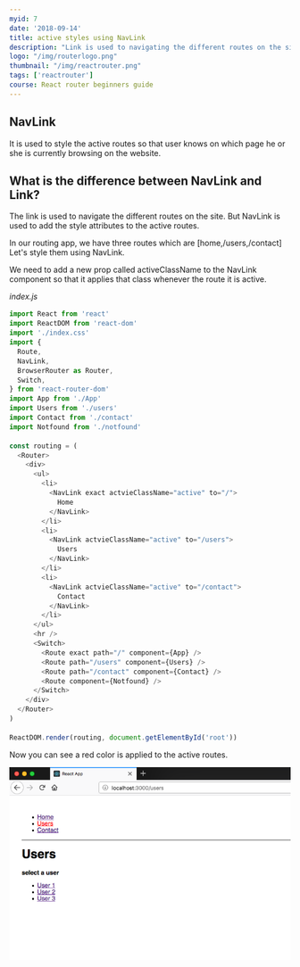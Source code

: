 ```yaml
---
myid: 7
date: '2018-09-14'
title: active styles using NavLink
description: "Link is used to navigating the different routes on the site. But NavLink is used to add the style attributes to the active routes. In our routing app, we have three routes which are home"
logo: "/img/routerlogo.png"
thumbnail: "/img/reactrouter.png"
tags: ['reactrouter']
course: React router beginners guide
---
```


## NavLink

It is used to style the active routes so that user knows on which page he or she is currently browsing on the website.

## What is the difference between NavLink and Link?

The link is used to navigate the different routes on the site. But NavLink is used to add the style attributes to the active routes.

In our routing app, we have three routes which are [home,/users,/contact] Let's style them using NavLink.

We need to add a new prop called activeClassName to the NavLink component so that it applies that class whenever the route it is active.

_index.js_

```js
import React from 'react'
import ReactDOM from 'react-dom'
import './index.css'
import {
  Route,
  NavLink,
  BrowserRouter as Router,
  Switch,
} from 'react-router-dom'
import App from './App'
import Users from './users'
import Contact from './contact'
import Notfound from './notfound'

const routing = (
  <Router>
    <div>
      <ul>
        <li>
          <NavLink exact actvieClassName="active" to="/">
            Home
          </NavLink>
        </li>
        <li>
          <NavLink actvieClassName="active" to="/users">
            Users
          </NavLink>
        </li>
        <li>
          <NavLink actvieClassName="active" to="/contact">
            Contact
          </NavLink>
        </li>
      </ul>
      <hr />
      <Switch>
        <Route exact path="/" component={App} />
        <Route path="/users" component={Users} />
        <Route path="/contact" component={Contact} />
        <Route component={Notfound} />
      </Switch>
    </div>
  </Router>
)

ReactDOM.render(routing, document.getElementById('root'))
```

Now you can see a red color is applied to the active routes.

![navlink react router](./activestyle.png)
